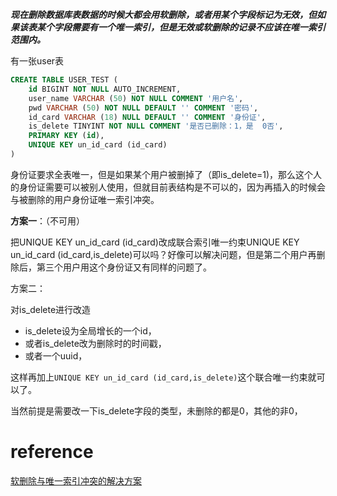 ***现在删除数据库表数据的时候大都会用软删除，或者用某个字段标记为无效，但如果该表某个字段需要有一个唯一索引，但是无效或软删除的记录不应该在唯一索引范围内。***

有一张user表

```sql
CREATE TABLE USER_TEST (
	id BIGINT NOT NULL AUTO_INCREMENT,
	user_name VARCHAR (50) NOT NULL COMMENT '用户名',
	pwd VARCHAR (50) NOT NULL DEFAULT '' COMMENT '密码',
	id_card VARCHAR (18) NULL DEFAULT '' COMMENT '身份证',
	is_delete TINYINT NOT NULL COMMENT '是否已删除：1，是  0否',
	PRIMARY KEY (id),
	UNIQUE KEY un_id_card (id_card)
)
```

身份证要求全表唯一，但是如果某个用户被删掉了（即is_delete=1)，那么这个人的身份证需要可以被别人使用，但就目前表结构是不可以的，因为再插入的时候会与被删除的用户身份证唯一索引冲突。



**方案一**：（不可用）



把UNIQUE KEY un_id_card (id_card)改成联合索引唯一约束UNIQUE KEY un_id_card (id_card,is_delete)可以吗？好像可以解决问题，但是第二个用户再删除后，第三个用户用这个身份证又有同样的问题了。



方案二：

对is_delete进行改造

- is_delete设为全局增长的一个id，
- 或者is_delete改为删除时的时间戳，
- 或者一个uuid，



这样再加上`UNIQUE KEY un_id_card (id_card,is_delete)`这个联合唯一约束就可以了。

当然前提是需要改一下is_delete字段的类型，未删除的都是0，其他的非0，


# reference 

[软删除与唯一索引冲突的解决方案](https://blog.csdn.net/zhengshg/article/details/64497683)

